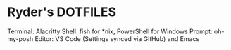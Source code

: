 # Ryder's DOTFILES

Terminal: Alacritty
Shell: fish for *nix, PowerShell for Windows
Prompt: oh-my-posh
Editor: VS Code (Settings synced via GitHub) and Emacs

